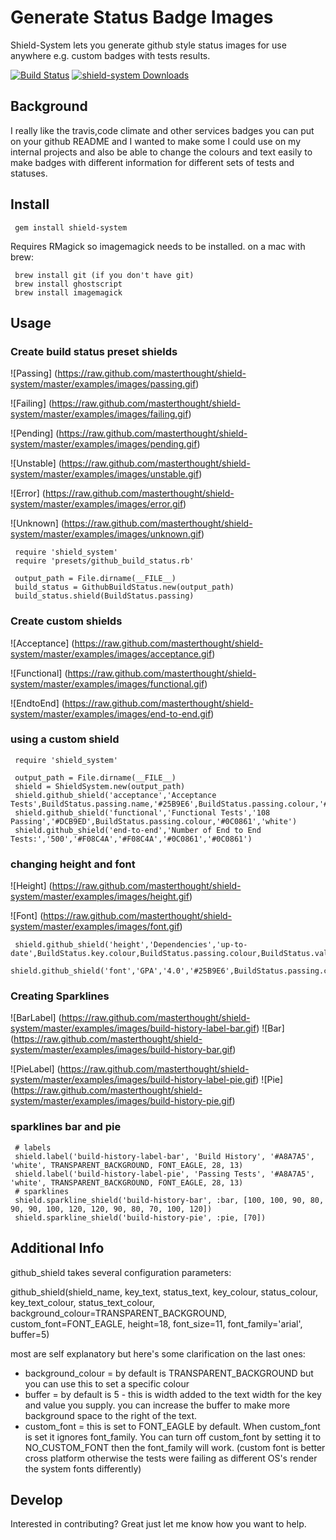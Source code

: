 # Generate Status Badge Images

Shield-System lets you generate github style status images for use anywhere e.g. custom badges with tests results.

[![Build Status](https://travis-ci.org/masterthought/shield-system.png?branch=master)](https://travis-ci.org/masterthought/shield-system)
[![shield-system Downloads](http://www.gemetric.me/images/shield-system.gif)](https://rubygems.org/gems/shield-system)

## Background

I really like the travis,code climate and other services badges you can put on your github README and I wanted to make some I could use on
my internal projects and also be able to change the colours and text easily to make badges with different information for different sets of
tests and statuses.

## Install

     gem install shield-system

Requires RMagick so imagemagick needs to be installed. on a mac with brew:

     brew install git (if you don't have git)
     brew install ghostscript
     brew install imagemagick

## Usage

### Create build status preset shields

![Passing]
(https://raw.github.com/masterthought/shield-system/master/examples/images/passing.gif)

![Failing]
(https://raw.github.com/masterthought/shield-system/master/examples/images/failing.gif)

![Pending]
(https://raw.github.com/masterthought/shield-system/master/examples/images/pending.gif)

![Unstable]
(https://raw.github.com/masterthought/shield-system/master/examples/images/unstable.gif)

![Error]
(https://raw.github.com/masterthought/shield-system/master/examples/images/error.gif)

![Unknown]
(https://raw.github.com/masterthought/shield-system/master/examples/images/unknown.gif)

     require 'shield_system'
     require 'presets/github_build_status.rb'

     output_path = File.dirname(__FILE__)
     build_status = GithubBuildStatus.new(output_path)
     build_status.shield(BuildStatus.passing)

### Create custom shields

![Acceptance]
(https://raw.github.com/masterthought/shield-system/master/examples/images/acceptance.gif)

![Functional]
(https://raw.github.com/masterthought/shield-system/master/examples/images/functional.gif)

![EndtoEnd]
(https://raw.github.com/masterthought/shield-system/master/examples/images/end-to-end.gif)

### using a custom shield

     require 'shield_system'

     output_path = File.dirname(__FILE__)
     shield = ShieldSystem.new(output_path)
     shield.github_shield('acceptance','Acceptance Tests',BuildStatus.passing.name,'#25B9E6',BuildStatus.passing.colour,'#0C0861','white')
     shield.github_shield('functional','Functional Tests','108 Passing','#DCB9ED',BuildStatus.passing.colour,'#0C0861','white')
     shield.github_shield('end-to-end','Number of End to End Tests:','500','#F08C4A','#F08C4A','#0C0861','#0C0861')

### changing height and font

![Height]
(https://raw.github.com/masterthought/shield-system/master/examples/images/height.gif)

![Font]
(https://raw.github.com/masterthought/shield-system/master/examples/images/font.gif)

     shield.github_shield('height','Dependencies','up-to-date',BuildStatus.key.colour,BuildStatus.passing.colour,BuildStatus.value.colour,'white',TRANSPARENT_BACKGROUND,FONT_EAGLE,30,15,'arial')
     shield.github_shield('font','GPA','4.0','#25B9E6',BuildStatus.passing.colour,'#0C0861','white',TRANSPARENT_BACKGROUND,FONT_EAGLE,20,13,'times')

### Creating Sparklines

![BarLabel]
(https://raw.github.com/masterthought/shield-system/master/examples/images/build-history-label-bar.gif)
![Bar]
(https://raw.github.com/masterthought/shield-system/master/examples/images/build-history-bar.gif)

![PieLabel]
(https://raw.github.com/masterthought/shield-system/master/examples/images/build-history-label-pie.gif)
![Pie]
(https://raw.github.com/masterthought/shield-system/master/examples/images/build-history-pie.gif)

### sparklines bar and pie

     # labels
     shield.label('build-history-label-bar', 'Build History', '#A8A7A5', 'white', TRANSPARENT_BACKGROUND, FONT_EAGLE, 28, 13)
     shield.label('build-history-label-pie', 'Passing Tests', '#A8A7A5', 'white', TRANSPARENT_BACKGROUND, FONT_EAGLE, 28, 13)
     # sparklines
     shield.sparkline_shield('build-history-bar', :bar, [100, 100, 90, 80, 90, 90, 100, 120, 120, 90, 80, 70, 100, 120])
     shield.sparkline_shield('build-history-pie', :pie, [70])

## Additional Info

github_shield takes several configuration parameters:

   github_shield(shield_name, key_text, status_text, key_colour, status_colour, key_text_colour, status_text_colour, background_colour=TRANSPARENT_BACKGROUND, custom_font=FONT_EAGLE, height=18, font_size=11, font_family='arial', buffer=5)

most are self explanatory but here's some clarification on the last ones:

  * background_colour = by default is TRANSPARENT_BACKGROUND but you can use this to set a specific colour
  * buffer = by default is 5 - this is width added to the text width for the key and value you supply. you can increase the buffer to make more background space to the right of the text.
  * custom_font = this is set to FONT_EAGLE by default. When custom_font is set it ignores font_family. You can turn off custom_font by setting it to NO_CUSTOM_FONT then the font_family will work.
    (custom font is better cross platform otherwise the tests were failing as different OS's render the system fonts differently)

## Develop

Interested in contributing? Great just let me know how you want to help.

